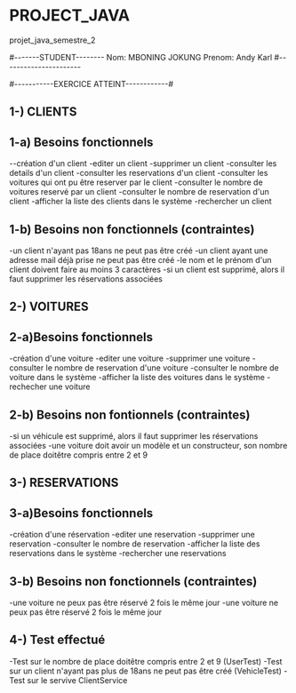 # PROJECT_JAVA
projet_java_semestre_2

#-------STUDENT-------- 
Nom: MBONING JOKUNG
Prenom: Andy Karl
#----------------------

#-----------EXERCICE ATTEINT------------#

1-) CLIENTS
---
1-a) Besoins fonctionnels
---
--création d'un client
-editer un client
-supprimer un client
-consulter les details d'un client 
-consulter les reservations d'un client
-consulter les voitures qui ont pu être reserver par le client
-consulter le nombre de voitures reservé par un client
-consulter le nombre de reservation d'un client
-afficher la liste des clients dans le système
-rechercher un client

1-b) Besoins non fonctionnels (contraintes)
---
-un client n'ayant pas 18ans ne peut pas être créé
-un client ayant une adresse mail déjà prise ne peut pas être créé
-le nom et le prénom d'un client doivent faire au moins 3 caractères
-si un client est supprimé, alors il faut supprimer les 
réservations associées

2-) VOITURES
---
2-a)Besoins fonctionnels 
---
-création d'une voiture
-editer une voiture
-supprimer une voiture
-consulter le nombre de reservation d'une voiture
-consulter le nombre de voiture dans le système
-afficher la liste des voitures dans le système
-rechecher une voiture

2-b) Besoins non fontionnels (contraintes)
---
-si un véhicule est supprimé, alors il faut supprimer les réservations associées
-une voiture doit avoir un modèle et un constructeur, son nombre de place doitêtre compris entre 2 et 9

3-) RESERVATIONS
---

3-a)Besoins fonctionnels
---
-création d'une réservation
-editer une reservation
-supprimer une reservation
-consulter le nombre de reservation 
-afficher la liste des reservations dans le système
-rechercher une reservations

3-b) Besoins non fonctionnels (contraintes)
---
-une voiture ne peux pas être réservé 2 fois le même jour
-une voiture ne peux pas être réservé 2 fois le même jour

4-) Test effectué
---
-Test sur le nombre de place doitêtre compris entre 2 et 9 (UserTest)
-Test sur un client n'ayant pas plus de 18ans ne peut pas être créé (VehicleTest)
-Test sur le servive ClientService
